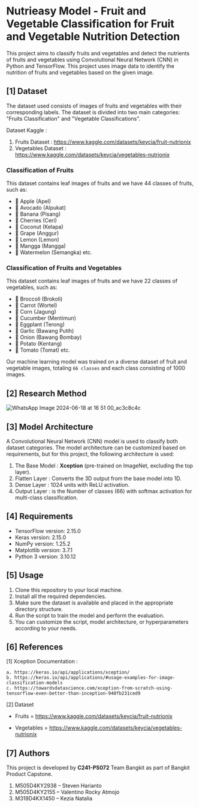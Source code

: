 # Nutrieasy Model - Fruit and Vegetable Classification for Fruit and Vegetable Nutrition Detection

This project aims to classify fruits and vegetables and detect the nutrients of fruits and vegetables using Convolutional Neural Network (CNN) in Python and TensorFlow. This project uses image data to identify the nutrition of fruits and vegetables based on the given image.

## [1] Dataset

The dataset used consists of images of fruits and vegetables with their corresponding labels. The dataset is divided into two main categories: "Fruits Classification" and "Vegetable Classifications".

Dataset Kaggle :
1. Fruits Dataset : https://www.kaggle.com/datasets/keycia/fruit-nutrionix
2. Vegetables Dataset : https://www.kaggle.com/datasets/keycia/vegetables-nutrionix

### Classification of Fruits 
This dataset contains leaf images of fruits and we have 44 classes of fruits, such as:
* 🍎 Apple (Apel)
* 🥑 Avocado (Alpukat)
* 🍌 Banana (Pisang)
* 🍒 Cherries (Ceri)
* 🥥 Coconut (Kelapa)
* 🍇 Grape (Anggur)
* 🍋 Lemon (Lemon)
* 🥭 Mangga (Mangga)
* 🍉 Watermelon (Semangka) etc.

### Classification of Fruits and Vegetables
This dataset contains leaf images of fruits and we have 22 classes of vegetables, such as:
* 🥦 Broccoli (Brokoli)
* 🥕 Carrot (Wortel)
* 🌽 Corn (Jagung)
* 🥒 Cucumber (Mentimun)
* 🍆 Eggplant (Terong)
* 🧄 Garlic (Bawang Putih)
* 🧅 Onion (Bawang Bombay)
* 🥔 Potato (Kentang)
* 🍅 Tomato (Tomat) etc.

Our machine learning model was trained on a diverse dataset of fruit and vegetable images, totaling `66 classes` and each class consisting of 1000 images.


## [2] Research Method
![WhatsApp Image 2024-06-18 at 16 51 00_ac3c8c4c](https://github.com/Nutrieasy-Bangkit-Capstone/Nutrieasy-Model/assets/127914968/de6cb308-c998-4e62-a700-f62e38794a01)

## [3] Model Architecture

A Convolutional Neural Network (CNN) model is used to classify both dataset categories. The model architecture can be customized based on requirements, but for this project, the following architecture is used:

1. The Base Model : **Xception** (pre-trained on ImageNet, excluding the top layer).
2. Flatten Layer : Converts the 3D output from the base model into 1D.
3. Dense Layer : 1024 units with ReLU activation.
4. Output Layer : is the Number of classes (66) with softmax activation for multi-class classification.

## [4] Requirements

* TensorFlow version: 2.15.0
* Keras version: 2.15.0
* NumPy version: 1.25.2
* Matplotlib version: 3.7.1
* Python 3 version: 3.10.12 

## [5] Usage

1. Clone this repository to your local machine.
2. Install all the required dependencies.
3. Make sure the dataset is available and placed in the appropriate directory structure.
4. Run the script to train the model and perform the evaluation.
5. You can customize the script, model architecture, or hyperparameters according to your needs.

## [6] References

[1] Xception Documentation : 

    a. https://keras.io/api/applications/xception/
    b. https://keras.io/api/applications/#usage-examples-for-image-classification-models
    c. https://towardsdatascience.com/xception-from-scratch-using-tensorflow-even-better-than-inception-940fb231ced9
    
[2] Dataset
  * Fruits =
    https://www.kaggle.com/datasets/keycia/fruit-nutrionix
    
  * Vegetables =
    https://www.kaggle.com/datasets/keycia/vegetables-nutrionix

## [7] Authors

This project is developed by **C241-PS072** Team Bangkit as part of Bangkit Product Capstone.
1. M505D4KY2938 – Steven Harianto
2. M505D4KY2155 – Valentino Rocky Atmojo
3. M319D4KX1450 – Kezia Natalia
